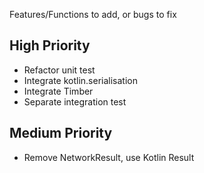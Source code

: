 Features/Functions to add, or bugs to fix

## High Priority
- Refactor unit test
- Integrate kotlin.serialisation
- Integrate Timber
- Separate integration test

## Medium Priority
- Remove NetworkResult, use Kotlin Result

